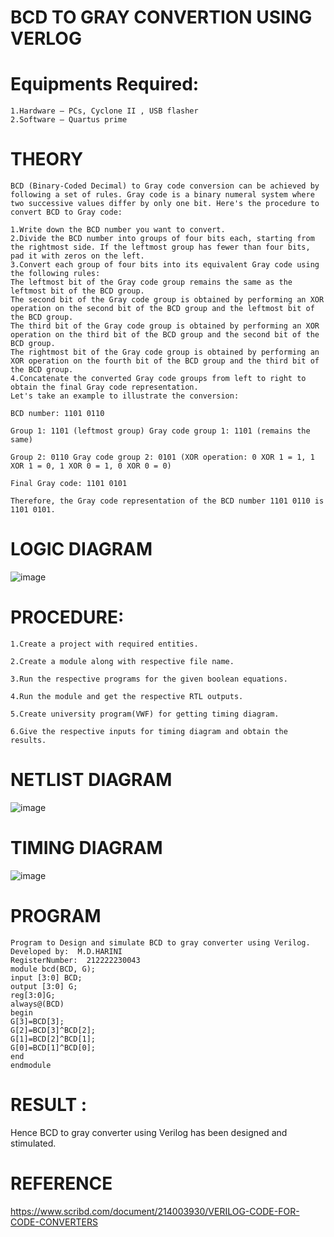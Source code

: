 # BCD TO GRAY CONVERTION USING VERLOG

# Equipments Required:
```
1.Hardware – PCs, Cyclone II , USB flasher
2.Software – Quartus prime
```
# THEORY
```
BCD (Binary-Coded Decimal) to Gray code conversion can be achieved by following a set of rules. Gray code is a binary numeral system where two successive values differ by only one bit. Here's the procedure to convert BCD to Gray code:

1.Write down the BCD number you want to convert.
2.Divide the BCD number into groups of four bits each, starting from the rightmost side. If the leftmost group has fewer than four bits, pad it with zeros on the left.
3.Convert each group of four bits into its equivalent Gray code using the following rules:
The leftmost bit of the Gray code group remains the same as the leftmost bit of the BCD group.
The second bit of the Gray code group is obtained by performing an XOR operation on the second bit of the BCD group and the leftmost bit of the BCD group.
The third bit of the Gray code group is obtained by performing an XOR operation on the third bit of the BCD group and the second bit of the BCD group.
The rightmost bit of the Gray code group is obtained by performing an XOR operation on the fourth bit of the BCD group and the third bit of the BCD group.
4.Concatenate the converted Gray code groups from left to right to obtain the final Gray code representation.
Let's take an example to illustrate the conversion:

BCD number: 1101 0110

Group 1: 1101 (leftmost group) Gray code group 1: 1101 (remains the same)

Group 2: 0110 Gray code group 2: 0101 (XOR operation: 0 XOR 1 = 1, 1 XOR 1 = 0, 1 XOR 0 = 1, 0 XOR 0 = 0)

Final Gray code: 1101 0101

Therefore, the Gray code representation of the BCD number 1101 0110 is 1101 0101.
```
# LOGIC DIAGRAM
![image](https://github.com/harinidq/Simulation-project--Digital-Electronics/assets/113497680/39669a03-4a7c-4dd2-8217-a708ef67d2e1)
# PROCEDURE:
```
1.Create a project with required entities.

2.Create a module along with respective file name.

3.Run the respective programs for the given boolean equations.

4.Run the module and get the respective RTL outputs.

5.Create university program(VWF) for getting timing diagram.

6.Give the respective inputs for timing diagram and obtain the results.
```
# NETLIST DIAGRAM
![image](https://github.com/harinidq/Simulation-project--Digital-Electronics/assets/113497680/e7682029-290b-4df0-aa3d-87d9141e385d)

# TIMING DIAGRAM
![image](https://github.com/harinidq/Simulation-project--Digital-Electronics/assets/113497680/f0b68697-0bc9-439f-a9c8-4f9d9a743ac9)
# PROGRAM
```
Program to Design and simulate BCD to gray converter using Verilog.
Developed by:  M.D.HARINI
RegisterNumber:  212222230043
module bcd(BCD, G);
input [3:0] BCD;
output [3:0] G;
reg[3:0]G;
always@(BCD)
begin
G[3]=BCD[3];
G[2]=BCD[3]^BCD[2];
G[1]=BCD[2]^BCD[1];
G[0]=BCD[1]^BCD[0];
end
endmodule
```
# RESULT :
Hence BCD to gray converter using Verilog has been designed and stimulated.
# REFERENCE
https://www.scribd.com/document/214003930/VERILOG-CODE-FOR-CODE-CONVERTERS
